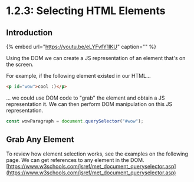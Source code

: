 # 1.2.3: Selecting HTML Elements

## Introduction

{% embed url="https://youtu.be/eLYFvfY1lKU" caption="" %}

Using the DOM we can create a JS representation of an element that's on the screen.

For example, if the following element existed in our HTML...

```html
<p id="wow">cool :)</p>
```

... we could use DOM code to "grab" the element and obtain a JS representation it. We can then perform DOM manipulation on this JS representation.

```javascript
const wowParagraph = document.querySelector("#wow");
```

## Grab Any Element

To review how element selection works, see the examples on the following page. We can get references to any element in the DOM. [https://www.w3schools.com/jsref/met_document_queryselector.asp](https://www.w3schools.com/jsref/met_document_queryselector.asp)
